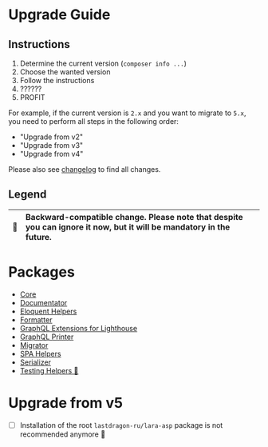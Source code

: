 # Upgrade Guide

[include:file]: ./docs/Shared/Upgrade.md
[//]: # (start: 39d35167e0d4cea1b3b411d449b79f0b6df5fcbf65c5d8b9775671fe5603b7c9)
[//]: # (warning: Generated automatically. Do not edit.)

## Instructions

1. Determine the current version (`composer info ...`)
2. Choose the wanted version
3. Follow the instructions
4. ??????
5. PROFIT

For example, if the current version is `2.x` and you want to migrate to `5.x`, you need to perform all steps in the following order:

* "Upgrade from v2"
* "Upgrade from v3"
* "Upgrade from v4"

Please also see [changelog](https://github.com/LastDragon-ru/lara-asp/releases) to find all changes.

## Legend

| 🤝 | Backward-compatible change. Please note that despite you can ignore it now, but it will be mandatory in the future. |
|:--:|:--------------------------------------------------------------------------------------------------------------------|

[//]: # (end: 39d35167e0d4cea1b3b411d449b79f0b6df5fcbf65c5d8b9775671fe5603b7c9)

# Packages

[include:package-list]: ./packages ({"template": "upgradable"})
[//]: # (start: 39292ac87c6fc1ec1884b9449c69f39245874999bd085380a87c7473ffae043b)
[//]: # (warning: Generated automatically. Do not edit.)

* [Core](<packages/core/UPGRADE.md>)
* [Documentator](<packages/documentator/UPGRADE.md>)
* [Eloquent Helpers](<packages/eloquent/UPGRADE.md>)
* [Formatter](<packages/formatter/UPGRADE.md>)
* [GraphQL Extensions for Lighthouse](<packages/graphql/UPGRADE.md>)
* [GraphQL Printer](<packages/graphql-printer/UPGRADE.md>)
* [Migrator](<packages/migrator/UPGRADE.md>)
* [SPA Helpers](<packages/spa/UPGRADE.md>)
* [Serializer](<packages/serializer/UPGRADE.md>)
* [Testing Helpers 🐝](<packages/testing/UPGRADE.md>)

[//]: # (end: 39292ac87c6fc1ec1884b9449c69f39245874999bd085380a87c7473ffae043b)

# Upgrade from v5

* [ ] Installation of the root `lastdragon-ru/lara-asp` package is not recommended anymore 🤝
